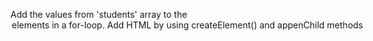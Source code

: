 Add the values from 'students' array to the <option> elements in a for-loop.
<br>
Add HTML by using createElement() and appenChild methods
